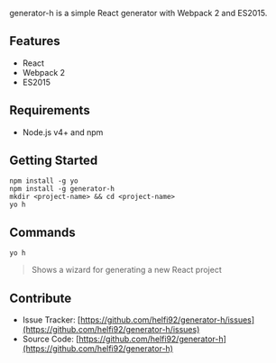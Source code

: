 generator-h is a simple React generator with Webpack 2 and ES2015.

## Features

- React
- Webpack 2
- ES2015

## Requirements

- Node.js v4+ and npm

## Getting Started

```
npm install -g yo
npm install -g generator-h
mkdir <project-name> && cd <project-name>
yo h
```

## Commands

`yo h` 

> Shows a wizard for generating a new React project 


## Contribute

* Issue Tracker: [https://github.com/helfi92/generator-h/issues](https://github.com/helfi92/generator-h/issues)
* Source Code: [https://github.com/helfi92/generator-h](https://github.com/helfi92/generator-h)
